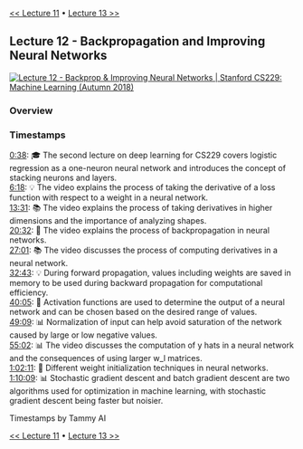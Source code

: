 [<< Lecture 11](lecture_11.md) • [Lecture 13 >>](lecture_13.md)
## Lecture 12 - Backpropagation and Improving Neural Networks

[![Lecture 12 - Backprop & Improving Neural Networks | Stanford CS229: Machine Learning (Autumn 2018)](https://markdown-videos-api.jorgenkh.no/url?url=https%3A%2F%2Fwww.youtube.com%2Fwatch%3Fv%3DzUazLXZZA2U%26list%3DPLoROMvodv4rMiGQp3WXShtMGgzqpfVfbU%26index%3D12)](https://www.youtube.com/watch?v=zUazLXZZA2U&list=PLoROMvodv4rMiGQp3WXShtMGgzqpfVfbU&index=12)

### Overview

### Timestamps
  
[0:38](https://youtu.be/zUazLXZZA2U?si=SBFJ9eCx6dn028gU&t=38): 🎓 The second lecture on deep learning for CS229 covers logistic regression as a one-neuron neural network and introduces the concept of stacking neurons and layers.  
[6:18](https://youtu.be/zUazLXZZA2U?si=SBFJ9eCx6dn028gU&t=378): 💡 The video explains the process of taking the derivative of a loss function with respect to a weight in a neural network.  
[13:31](https://youtu.be/zUazLXZZA2U?si=SBFJ9eCx6dn028gU&t=811): 📚 The video explains the process of taking derivatives in higher dimensions and the importance of analyzing shapes.  
[20:32](https://youtu.be/zUazLXZZA2U?si=SBFJ9eCx6dn028gU&t=1232): 🎯 The video explains the process of backpropagation in neural networks.  
[27:01](https://youtu.be/zUazLXZZA2U?si=SBFJ9eCx6dn028gU&t=1621): 📚 The video discusses the process of computing derivatives in a neural network.  
[32:43](https://youtu.be/zUazLXZZA2U?si=SBFJ9eCx6dn028gU&t=1963): 💡 During forward propagation, values including weights are saved in memory to be used during backward propagation for computational efficiency.  
[40:05](https://youtu.be/zUazLXZZA2U?si=SBFJ9eCx6dn028gU&t=2405): 🤔 Activation functions are used to determine the output of a neural network and can be chosen based on the desired range of values.  
[49:09](https://youtu.be/zUazLXZZA2U?si=SBFJ9eCx6dn028gU&t=2949): 📊 Normalization of input can help avoid saturation of the network caused by large or low negative values.  
[55:02](https://youtu.be/zUazLXZZA2U?si=SBFJ9eCx6dn028gU&t=3302): 📊 The video discusses the computation of y hats in a neural network and the consequences of using larger w_l matrices.  
[1:02:11](https://youtu.be/zUazLXZZA2U?si=SBFJ9eCx6dn028gU&t=3731): 🧠 Different weight initialization techniques in neural networks.  
[1:10:09](https://youtu.be/zUazLXZZA2U?si=SBFJ9eCx6dn028gU&t=42090): 📊 Stochastic gradient descent and batch gradient descent are two algorithms used for optimization in machine learning, with stochastic gradient descent being faster but noisier.  

Timestamps by Tammy AI

[<< Lecture 11](lecture_11.md) • [Lecture 13 >>](lecture_13.md)
